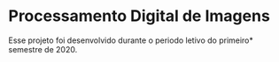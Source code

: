 # Processamento Digital de Imagens

Esse projeto foi desenvolvido durante o periodo letivo do primeiro* semestre de 2020.
